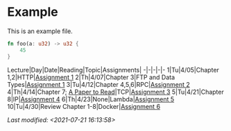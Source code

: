 # Example

This is an example file.

``` rust
fn foo(a: u32) -> u32 {
    45
}
```

Lecture|Day|Date|Reading|Topic|Assignments|
-|-|-|-|-
1|Tu|4/05|Chapter 1,2|HTTP|[Assignment 1](http://google.com)
2|Th|4/07|Chapter 3|FTP and Data Types|[Assignment 1](http://google.com)
3|Tu|4/12|Chapter 4,5,6|RPC|[Assignment 2](http://google.com)
4|Th|4/14|Chapter 7; [A Paper to Read](http://google.com)|TCP|[Assignment 3](http://google.com)
5|Tu|4/21|Chapter 8|IP|[Assignment 4](http://google.com)
6|Th|4/23|None|Lambda|[Assignment 5](http://google.com)
10|Tu|4/30|Review Chapter 1-8|Docker|[Assignment 6](http://google.com)

*Last modified: <2021-07-21 16:13:58>*
